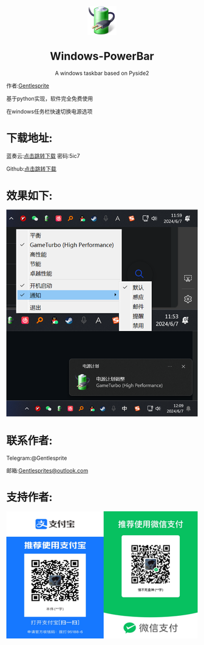 <p align="center">
  <img width="15%" align="center" src="/res/powerbarlogo.png" alt="logo">
</p>
  <h1 align="center">
  Windows-PowerBar
</h1>
<p align="center">
  A windows taskbar based on Pyside2
</p>


作者:[Gentlesprite](https://github.com/Gentlesprite)

基于python实现，软件完全免费使用


在windows任务栏快速切换电源选项

# 下载地址:
蓝奏云:[点击跳转下载](https://wwm.lanzn.com/b0foivjib) 密码:5ic7

Github:[点击跳转下载](https://github.com/Gentlesprite/Windows-PowerBar/releases)

# 效果如下:

![image](/res/show.png)

# 联系作者:
  Telegram:@Gentlesprite
  
  邮箱:Gentlesprites@outlook.com

# 支持作者:

![image](/res/pay.png)


